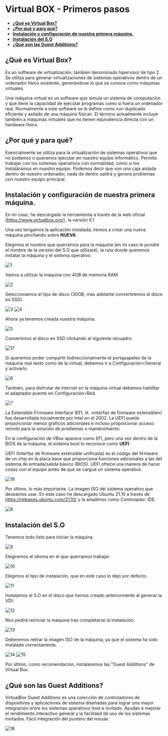 # Virtual BOX - Primeros pasos
 
  - [**¿Qué es Virtual Box?**](#qué-es-virtual-box)
  - [**¿Por qué y para qué?**](#por-qué-y-para-qué)
  - [**Instalación y configuración de nuestra primera máquina.**](#instalación-y-configuración-de-nuestra-primera-máquina)
  - [**Instalación del S.O**](#instalación-del-so)
  - [**¿Qué son las Guest Additions?**](#qué-son-las-guest-additions)
  

## **¿Qué es Virtual Box?**

Es un software de virtualización, también denominado hipervisor de tipo 2. Se utiliza para generar virtualizaciones de sistemas operativos dentro de un ordenador físico existente, generándose lo que se conoce como máquinas virtuales.

Una máquina virtual es un software que simula un sistema de computación y que tiene la capacidad de ejecutar programas como si fuera un ordenador real. Normalmente a este software se le define como «un duplicado eficiente y asilado de una máquina física«. El término actualmente incluye también a máquinas virtuales que no tienen equivalencia directa con un hardware físico.

## **¿Por qué y para qué?**

Esencialmente se utiliza para la virtualización de sistemas operativos que no podamos o queramos ejecutar en nuestro equipo informático. Permite trabajar con los sistemas operativos con normalidad, como si los instaláramos en nuestro equipo. Podemos decir que son una caja aislada dentro de nuestro ordenador, nada de dentro saldrá y genera problemas con nuestro equipo principal.

## **Instalación y configuración de nuestra primera máquina.**

En mi caso, he descargado la herramienta a través de la web oficial (https://www.virtualbox.org/), la versión 6.1

Una vez tengamos la aplicación instalada, iremos a crear una nueva máquina pinchando sobre **NUEVA**.

Elegimos el nombre que querrámos para la máquina (en mi caso le pondré el nombre de la versión del S.O que utilizaré), la ruta donde queremos instalar la máquina y el sistema operativo.

![1](./img/1.png)

Vamos a utilizar la máquina con 4GB de memoria RAM.

![2](./img/2.png)

Seleccionamos el tipo de disco (30GB, más adelante convertiremos el disco en SSD).

![3](./img/3.png)
![4](./img/4.png)

Ahora ya tenemos creada nuestra máquina.

![5](./img/5.png)

Convertimos el disco en SSD clickando el siguiente recuadro:

![17](./img/17.png)

Si queremos poder compartir bidireccionalmente el portapapeles de la máquina real tanto como de la virtual, debemos ir a Configuración>General y activarlo.

![6](./img/6.png)

También, para disfrutar de internet en la máquina virtual debemos habilitar el adaptador puente en Configuración>Red.

![7](./img/7.png)

La Extensible Firmware Interface (EFI, lit. «interfaz de firmware extensible») fue desarrollada inicialmente por Intel en el 2002. La UEFI puede proporcionar menús gráficos adicionales e incluso proporcionar acceso remoto para la solución de problemas o mantenimiento.

En la configuración de VBox aparece como EFI, pero una vez dentro de la BIOS de la máquina, el sistema boot lo reconoce como **UEFI**.

UEFI (Interfaz de firmware extensible unificada) es el código del firmware de un chip en la placa base que proporciona funciones adicionales a las del sistema de entrada/salida básico (BIOS). UEFI ofrece una manera de hacer cosas con el equipo antes de que se cargue un sistema operativo.

![18](./img/18.png)

Por último, lo más importante. La imagen ISO del sistema operativo que deseamos usar. En este caso he descargado Ubuntu 21.10 a través de https://releases.ubuntu.com/21.10/ y la añadimos como Controlador: IDE.

![8](./img/8.png)

## **Instalación del S.O**

Tenemos todo listo para iniciar la máquina.

![9](./img/9.png)

Elegiremos el idioma en el que querramos trabajar.

![10](./img/10.png)

Elegimos el tipo de instalación, que en este caso lo dejo por defecto.

![11](./img/11.png)

Instalamos el S.O en el disco que hemos creado anteriormente al generar la VDI.

![12](./img/12.png)

Nos pedirá reiniciar la máquina tras completarse la instalación.

![13](./img/13.png)

Deberemos retirar la imagen ISO de la máquina, ya que el sistema ha sido instalado correctamente.

![14](./img/14.png)
![15](./img/15.png)

Por último, como recomendación, instalaremos las "Guest Additions" de Virtual Box.

## **¿Qué son las Guest Additions?**
VirtualBox Guest Additions es una colección de controladores de dispositivos y aplicaciones de sistema diseñadas para lograr una mayor integración entre los sistemas operativos host e invitado. Ayudan a mejorar el rendimiento interactivo general y la facilidad de uso de los sistemas invitados. Fácil integración del puntero del mouse.

![16](./img/16.png)

